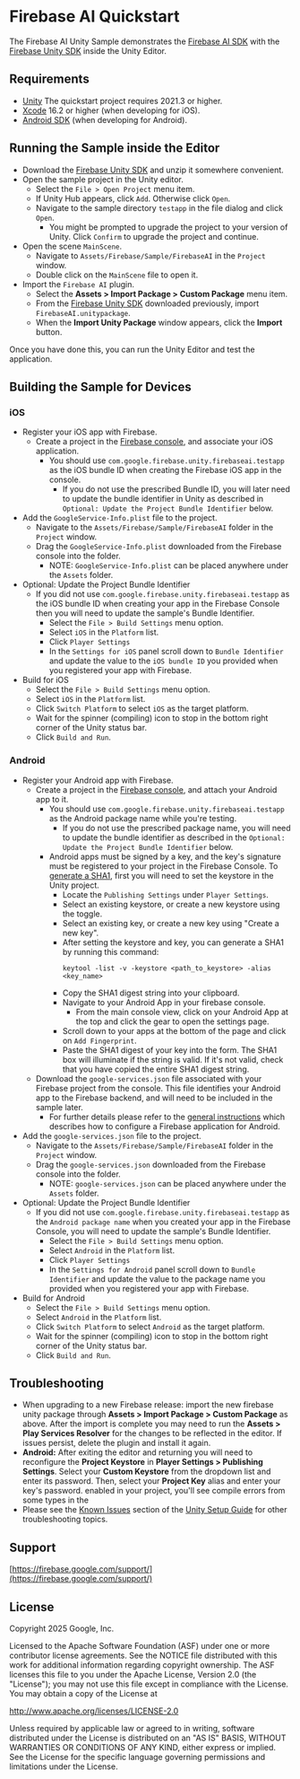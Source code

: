 # Firebase AI Quickstart

The Firebase AI Unity Sample demonstrates the
[Firebase AI SDK](https://firebase.google.com/docs/vertex-ai)
with the
[Firebase Unity SDK](https://firebase.google.com/docs/unity/setup)
inside the Unity Editor.

## Requirements

* [Unity](http://unity3d.com/) The quickstart project requires 2021.3 or higher.
* [Xcode](https://developer.apple.com/xcode/) 16.2 or higher
  (when developing for iOS).
* [Android SDK](https://developer.android.com/studio/index.html#downloads)
  (when developing for Android).

## Running the Sample inside the Editor

  - Download the
    [Firebase Unity SDK](https://firebase.google.com/download/unity)
    and unzip it somewhere convenient.
  - Open the sample project in the Unity editor.
    - Select the `File > Open Project` menu item.
    - If Unity Hub appears, click `Add`. Otherwise click `Open`.
    - Navigate to the sample directory `testapp` in the file dialog and click
      `Open`.
      - You might be prompted to upgrade the project to your version of Unity.
        Click `Confirm` to upgrade the project and continue.
  - Open the scene `MainScene`.
    - Navigate to `Assets/Firebase/Sample/FirebaseAI` in the `Project` window.
    - Double click on the `MainScene` file to open it.
  - Import the `Firebase AI` plugin.
    - Select the **Assets > Import Package > Custom Package** menu item.
    - From the [Firebase Unity SDK](https://firebase.google.com/download/unity)
      downloaded previously, import `FirebaseAI.unitypackage`.
    - When the **Import Unity Package** window appears, click the **Import**
      button.

Once you have done this, you can run the Unity Editor and test the application.

## Building the Sample for Devices

### iOS

  - Register your iOS app with Firebase.
    - Create a project in the
      [Firebase console](https://firebase.google.com/console/),
      and associate your iOS application.
      - You should use `com.google.firebase.unity.firebaseai.testapp` as the
        iOS bundle ID when creating the Firebase iOS app in the console.
        - If you do not use the prescribed Bundle ID, you will later need to
          update the bundle identifier in Unity as described in
          `Optional: Update the Project Bundle Identifier` below.
  - Add the `GoogleService-Info.plist` file to the project.
    - Navigate to the `Assets/Firebase/Sample/FirebaseAI` folder in the `Project`
      window.
    - Drag the `GoogleService-Info.plist` downloaded from the Firebase console
      into the folder.
      - NOTE: `GoogleService-Info.plist` can be placed anywhere under the
        `Assets` folder.
  - Optional: Update the Project Bundle Identifier
    - If you did not use `com.google.firebase.unity.firebaseai.testapp`
      as the iOS bundle ID when creating your app in the Firebase
      Console then you will need to update the sample's Bundle
      Identifier.
      - Select the `File > Build Settings` menu option.
      - Select `iOS` in the `Platform` list.
      - Click `Player Settings`
      - In the `Settings for iOS` panel scroll down to `Bundle Identifier`
        and update the value to the `iOS bundle ID` you provided when you
        registered your app with Firebase.
  - Build for iOS
    - Select the `File > Build Settings` menu option.
    - Select `iOS` in the `Platform` list.
    - Click `Switch Platform` to select `iOS` as the target platform.
    - Wait for the spinner (compiling) icon to stop in the bottom right corner
      of the Unity status bar.
    - Click `Build and Run`.

### Android

  - Register your Android app with Firebase.
    - Create a project in the
      [Firebase console](https://firebase.google.com/console/),
      and attach your Android app to it.
      - You should use `com.google.firebase.unity.firebaseai.testapp` as the
        Android package name while you're testing.
        - If you do not use the prescribed package name, you will need to update
          the bundle identifier as described in the
          `Optional: Update the Project Bundle Identifier` below.
      - Android apps must be signed by a key, and the key's signature must
        be registered to your project in the Firebase Console. To
        [generate a SHA1](https://developers.google.com/android/guides/client-auth),
        first you will need to set the keystore in the Unity project.
        - Locate the `Publishing Settings` under `Player Settings`.
        - Select an existing keystore, or create a new keystore using the
          toggle.
        - Select an existing key, or create a new key using "Create a new key".
        - After setting the keystore and key, you can generate a SHA1 by
          running this command:
          ```
          keytool -list -v -keystore <path_to_keystore> -alias <key_name>
          ```
        - Copy the SHA1 digest string into your clipboard.
        - Navigate to your Android App in your firebase console.
          - From the main console view, click on your Android App at the top and
            click the gear to open the settings page.
        - Scroll down to your apps at the bottom of the page and click on
          `Add Fingerprint`.
        - Paste the SHA1 digest of your key into the form.  The SHA1 box
          will illuminate if the string is valid.  If it's not valid, check
          that you have copied the entire SHA1 digest string.
    - Download the `google-services.json` file associated with your
        Firebase project from the console.
        This file identifies your Android app to the Firebase backend, and will
        need to be included in the sample later.
      - For further details please refer to the
        [general instructions](https://firebase.google.com/docs/android/setup)
        which describes how to configure a Firebase application for Android.
  - Add the `google-services.json` file to the project.
    - Navigate to the `Assets/Firebase/Sample/FirebaseAI` folder in the `Project`
      window.
    - Drag the `google-services.json` downloaded from the Firebase console
      into the folder.
      - NOTE: `google-services.json` can be placed anywhere under the `Assets`
        folder.
  - Optional: Update the Project Bundle Identifier
    - If you did not use `com.google.firebase.unity.firebaseai.testapp`
            as the `Android package name` when you created your app in the Firebase
      Console, you will need to update the sample's Bundle Identifier.
      - Select the `File > Build Settings` menu option.
      - Select `Android` in the `Platform` list.
      - Click `Player Settings`
      - In the `Settings for Android` panel scroll down to `Bundle Identifier`
        and update the value to the package name you provided when you
        registered your app with Firebase.
  - Build for Android
    - Select the `File > Build Settings` menu option.
    - Select `Android` in the `Platform` list.
    - Click `Switch Platform` to select `Android` as the target platform.
    - Wait for the spinner (compiling) icon to stop in the bottom right corner
      of the Unity status bar.
    - Click `Build and Run`.


## Troubleshooting

  - When upgrading to a new Firebase release: import the new firebase
    unity package through **Assets > Import Package > Custom Package** as above.
    After the import is complete you may need to run the **Assets > Play
    Services Resolver** for the changes to be reflected in the editor. If
    issues persist, delete the plugin and install it again.
  - **Android:** After exiting the editor and returning you will need to
    reconfigure the **Project Keystore** in **Player Settings > Publishing
    Settings**.  Select your **Custom Keystore** from the dropdown list and
    enter its password.  Then, select your **Project Key** alias and enter
    your key's password.
    enabled in your project, you'll see compile errors from some types in the
  - Please see the
    [Known Issues](https://firebase.google.com/docs/unity/setup#known-issues)
    section of the
    [Unity Setup Guide](https://firebase.google.com/docs/unity/setup) for other
    troubleshooting topics.


## Support

[https://firebase.google.com/support/](https://firebase.google.com/support/)


## License

Copyright 2025 Google, Inc.

Licensed to the Apache Software Foundation (ASF) under one or more contributor
license agreements.  See the NOTICE file distributed with this work for
additional information regarding copyright ownership.  The ASF licenses this
file to you under the Apache License, Version 2.0 (the "License"); you may not
use this file except in compliance with the License.  You may obtain a copy of
the License at

  http://www.apache.org/licenses/LICENSE-2.0

Unless required by applicable law or agreed to in writing, software
distributed under the License is distributed on an "AS IS" BASIS, WITHOUT
WARRANTIES OR CONDITIONS OF ANY KIND, either express or implied.  See the
License for the specific language governing permissions and limitations under
the License.

